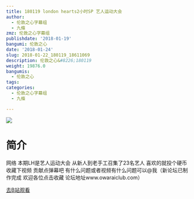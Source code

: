 ```yaml
---
title: 180119 london hearts2小时SP 艺人运动大会
author:
  - 伦敦之心字幕组
  - 九條
zmz: 伦敦之心字幕组
publishdate: '2018-01-19'
bangumi: 伦敦之心
date: '2018-01-24'
slug: 2018-01-22_180119_18611069
description: 伦敦之心&#8226;180119
weight: 19876.0
bangumis:
  - 伦敦之心
tags:
categories:
  - 伦敦之心字幕组
  - 九條

---
```

![](https://i.imgur.com/9pBQg4M.png)
# 简介  
网络
本期LH是艺人运动大会 从新人到老手工召集了23名艺人 喜欢的就投个硬币 收藏下视频 贡献点弹幕吧 有什么问题或者视频有什么问题可以@我（新论坛已制作完成 欢迎各位点击收藏 论坛地址www.owaraiclub.com）  

[去B站观看](https://www.bilibili.com/video/av18611069/)
 
